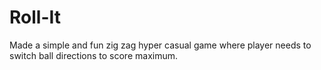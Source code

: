 
# Roll-It
Made a simple and fun zig zag hyper casual game where player needs to switch ball directions to score maximum.
